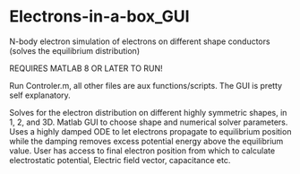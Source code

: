 # Electrons-in-a-box_GUI
 N-body electron simulation of electrons on different shape conductors (solves the equilibrium distribution) 

REQUIRES MATLAB 8 OR LATER TO RUN!

Run Controler.m, all other files are aux functions/scripts. The GUI is pretty self explanatory. 

Solves for the electron distribution on different highly symmetric shapes, in 1, 2, and 3D. Matlab GUI to choose shape and numerical solver parameters. Uses a highly damped ODE to let electrons propagate to equilibrium position while the damping removes excess potential energy above the equilibrium value. User has access to final electron position from which to calculate electrostatic potential, Electric field vector, capacitance etc. 


